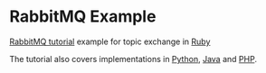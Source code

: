 # RabbitMQ Example
[RabbitMQ tutorial](http://www.rabbitmq.com/getstarted.html) example for topic exchange in [Ruby](http://www.rabbitmq.com/tutorials/tutorial-five-ruby.html)

The tutorial also covers implementations in [Python](http://www.rabbitmq.com/tutorials/tutorial-five-python.html), [Java](http://www.rabbitmq.com/tutorials/tutorial-five-java.html) and [PHP](http://www.rabbitmq.com/tutorials/tutorial-five-php.html).
 

